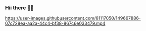### Hii there 👋👋

<!--
- 🔭 I’m currently working on goldsource whatsapp 2 gold.
- 🌱 I’m currently learning nothing.
- 👯 I’m looking to collaborate on nothing.
- 🤔 I’m looking for help with nothing.
- 💬 Ask me about nothing.
- 📫 How to reach me: you can't reach.
- 😄 Pronouns: nullptr
- ⚡ Fun fact: hydrogen is a colorless gas.
-->



https://user-images.githubusercontent.com/61117050/149667886-07c728ea-aa2a-44c4-bf38-867c6e033479.mp4

